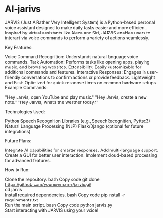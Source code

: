 # AI-jarivs
JARVIS (Just A Rather Very Intelligent System) is a Python-based personal voice assistant designed to make daily tasks easier and more efficient. Inspired by virtual assistants like Alexa and Siri, JARVIS enables users to interact via voice commands to perform a variety of actions seamlessly.

Key Features:

Voice Command Recognition: Understands natural language voice commands.
Task Automation: Performs tasks like opening apps, playing music, and browsing websites.
Extensibility: Easily customizable for additional commands and features.
Interactive Responses: Engages in user-friendly conversations to confirm actions or provide feedback.
Lightweight and Fast: Optimized for quick response times on common hardware setups.
Example Commands:

"Hey Jarvis, open YouTube and play music."
"Hey Jarvis, create a new note."
"Hey Jarvis, what’s the weather today?"

Technologies Used:

Python 
Speech Recognition Libraries (e.g., SpeechRecognition, Pyttsx3)
Natural Language Processing (NLP)
Flask/Django (optional for future integrations)

Future Plans:

Integrate AI capabilities for smarter responses.
Add multi-language support.
Create a GUI for better user interaction.
Implement cloud-based processing for advanced features.

How to Run:

Clone the repository.
bash
Copy code
git clone https://github.com/yourusername/jarvis.git  
cd jarvis  
Install required dependencies.
bash
Copy code
pip install -r requirements.txt  
Run the main script.
bash
Copy code
python jarvis.py  
Start interacting with JARVIS using your voice!
